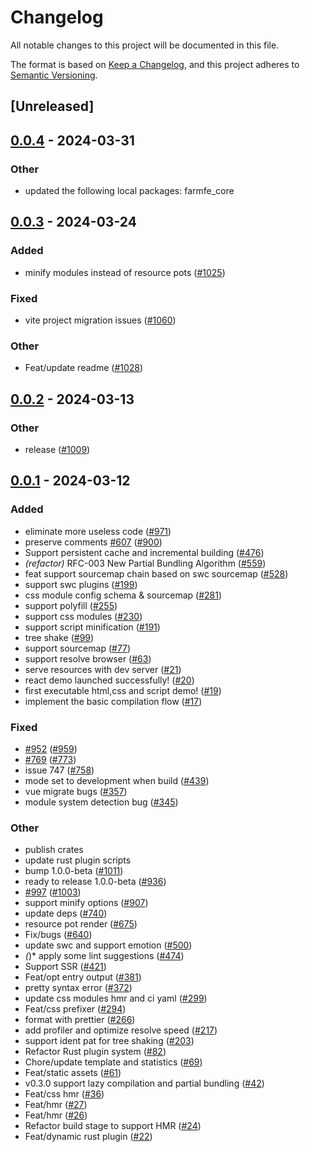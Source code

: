 # Changelog
All notable changes to this project will be documented in this file.

The format is based on [Keep a Changelog](https://keepachangelog.com/en/1.0.0/),
and this project adheres to [Semantic Versioning](https://semver.org/spec/v2.0.0.html).

## [Unreleased]

## [0.0.4](https://github.com/ErKeLost/farm/compare/farmfe_toolkit-v0.0.3...farmfe_toolkit-v0.0.4) - 2024-03-31

### Other
- updated the following local packages: farmfe_core

## [0.0.3](https://github.com/farm-fe/farm/compare/farmfe_toolkit-v0.0.2...farmfe_toolkit-v0.0.3) - 2024-03-24

### Added
- minify modules instead of resource pots ([#1025](https://github.com/farm-fe/farm/pull/1025))

### Fixed
- vite project migration issues ([#1060](https://github.com/farm-fe/farm/pull/1060))

### Other
- Feat/update readme ([#1028](https://github.com/farm-fe/farm/pull/1028))

## [0.0.2](https://github.com/farm-fe/farm/compare/farmfe_toolkit-v0.0.1...farmfe_toolkit-v0.0.2) - 2024-03-13

### Other
- release ([#1009](https://github.com/farm-fe/farm/pull/1009))

## [0.0.1](https://github.com/farm-fe/farm/releases/tag/farmfe_toolkit-v0.0.1) - 2024-03-12

### Added
- eliminate more useless code ([#971](https://github.com/farm-fe/farm/pull/971))
- preserve comments [#607](https://github.com/farm-fe/farm/pull/607) ([#900](https://github.com/farm-fe/farm/pull/900))
- Support persistent cache and incremental building ([#476](https://github.com/farm-fe/farm/pull/476))
- *(refactor)* RFC-003 New Partial Bundling Algorithm ([#559](https://github.com/farm-fe/farm/pull/559))
- feat support sourcemap chain based on swc sourcemap ([#528](https://github.com/farm-fe/farm/pull/528))
- support swc plugins ([#199](https://github.com/farm-fe/farm/pull/199))
- css module config schema & sourcemap ([#281](https://github.com/farm-fe/farm/pull/281))
- support polyfill ([#255](https://github.com/farm-fe/farm/pull/255))
- support css modules ([#230](https://github.com/farm-fe/farm/pull/230))
- support script minification ([#191](https://github.com/farm-fe/farm/pull/191))
- tree shake ([#99](https://github.com/farm-fe/farm/pull/99))
- support sourcemap ([#77](https://github.com/farm-fe/farm/pull/77))
- support resolve browser ([#63](https://github.com/farm-fe/farm/pull/63))
- serve resources with dev server ([#21](https://github.com/farm-fe/farm/pull/21))
- react demo launched successfully! ([#20](https://github.com/farm-fe/farm/pull/20))
- first executable html,css and script demo! ([#19](https://github.com/farm-fe/farm/pull/19))
- implement the basic compilation flow ([#17](https://github.com/farm-fe/farm/pull/17))

### Fixed
- [#952](https://github.com/farm-fe/farm/pull/952) ([#959](https://github.com/farm-fe/farm/pull/959))
- [#769](https://github.com/farm-fe/farm/pull/769) ([#773](https://github.com/farm-fe/farm/pull/773))
- issue 747 ([#758](https://github.com/farm-fe/farm/pull/758))
- mode set to development when build ([#439](https://github.com/farm-fe/farm/pull/439))
- vue migrate bugs ([#357](https://github.com/farm-fe/farm/pull/357))
- module system detection bug ([#345](https://github.com/farm-fe/farm/pull/345))

### Other
- publish crates
- update rust plugin scripts
- bump 1.0.0-beta ([#1011](https://github.com/farm-fe/farm/pull/1011))
- ready to release 1.0.0-beta ([#936](https://github.com/farm-fe/farm/pull/936))
- [#997](https://github.com/farm-fe/farm/pull/997) ([#1003](https://github.com/farm-fe/farm/pull/1003))
- support minify options ([#907](https://github.com/farm-fe/farm/pull/907))
- update deps ([#740](https://github.com/farm-fe/farm/pull/740))
- resource pot render ([#675](https://github.com/farm-fe/farm/pull/675))
- Fix/bugs ([#640](https://github.com/farm-fe/farm/pull/640))
- update swc and support emotion ([#500](https://github.com/farm-fe/farm/pull/500))
- *(*)* apply some lint suggestions ([#474](https://github.com/farm-fe/farm/pull/474))
- Support SSR ([#421](https://github.com/farm-fe/farm/pull/421))
- Feat/opt entry output ([#381](https://github.com/farm-fe/farm/pull/381))
- pretty syntax error ([#372](https://github.com/farm-fe/farm/pull/372))
- update css modules hmr and ci yaml ([#299](https://github.com/farm-fe/farm/pull/299))
- Feat/css prefixer ([#294](https://github.com/farm-fe/farm/pull/294))
- format with prettier ([#266](https://github.com/farm-fe/farm/pull/266))
- add profiler and optimize resolve speed ([#217](https://github.com/farm-fe/farm/pull/217))
- support ident pat for tree shaking ([#203](https://github.com/farm-fe/farm/pull/203))
- Refactor Rust plugin system ([#82](https://github.com/farm-fe/farm/pull/82))
- Chore/update template and statistics ([#69](https://github.com/farm-fe/farm/pull/69))
- Feat/static assets ([#61](https://github.com/farm-fe/farm/pull/61))
- v0.3.0 support lazy compilation and partial bundling ([#42](https://github.com/farm-fe/farm/pull/42))
- Feat/css hmr ([#36](https://github.com/farm-fe/farm/pull/36))
- Feat/hmr ([#27](https://github.com/farm-fe/farm/pull/27))
- Feat/hmr ([#26](https://github.com/farm-fe/farm/pull/26))
- Refactor build stage to support HMR ([#24](https://github.com/farm-fe/farm/pull/24))
- Feat/dynamic rust plugin ([#22](https://github.com/farm-fe/farm/pull/22))
